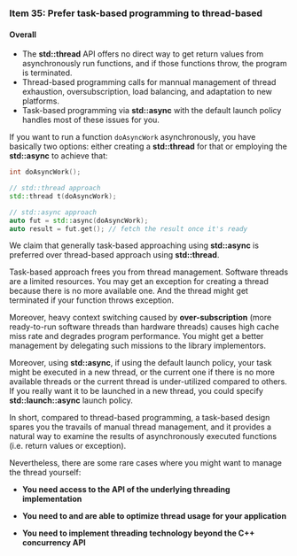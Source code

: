 ### Item 35: Prefer task-based programming to thread-based

#### Overall
- The **std::thread** API offers no direct way to get return values from asynchronously run functions, and if those functions throw, the program is terminated.
- Thread-based programming calls for mannual management of thread exhaustion, oversubscription, load balancing, and adaptation to new platforms.
- Task-based programming via **std::async** with the default launch policy handles most of these issues for you.

If you want to run a function `doAsyncWork` asynchronously, you have basically two options: either creating a **std::thread** for that or employing the **std::async** to achieve that:

```CPP
int doAsyncWork();

// std::thread approach
std::thread t(doAsyncWork);

// std::async approach
auto fut = std::async(doAsyncWork);
auto result = fut.get(); // fetch the result once it's ready
```

We claim that generally task-based approaching using **std::async** is preferred over thread-based approach using **std::thread**.

Task-based approach frees you from thread management. Software threads are a limited resources. You may get an exception for creating a thread because there is no more available one. And the thread might get terminated if your function throws exception.

Moreover, heavy context switching caused by **over-subscription** (more ready-to-run software threads than hardware threads) causes high cache miss rate and degrades program performance. You might get a better management by delegating such missions to the library implementors.

Moreover, using **std::async**, if using the default launch policy, your task might be executed in a new thread, or the current one if there is no more available threads or the current thread is under-utilized compared to others. If you really want it to be launched in a new thread, you could specify **std::launch::async** launch policy.

In short, compared to thread-based programming, a task-based design spares you the travails of manual thread management, and it provides a natural way to examine the results of asynchronously executed functions (i.e. return values or exception). 

Nevertheless, there are some rare cases where you might want to manage the thread yourself:

+ **You need access to the API of the underlying threading implementation**

+ **You need to and are able to optimize thread usage for your application**

+ **You need to implement threading technology beyond the C++ concurrency API**


